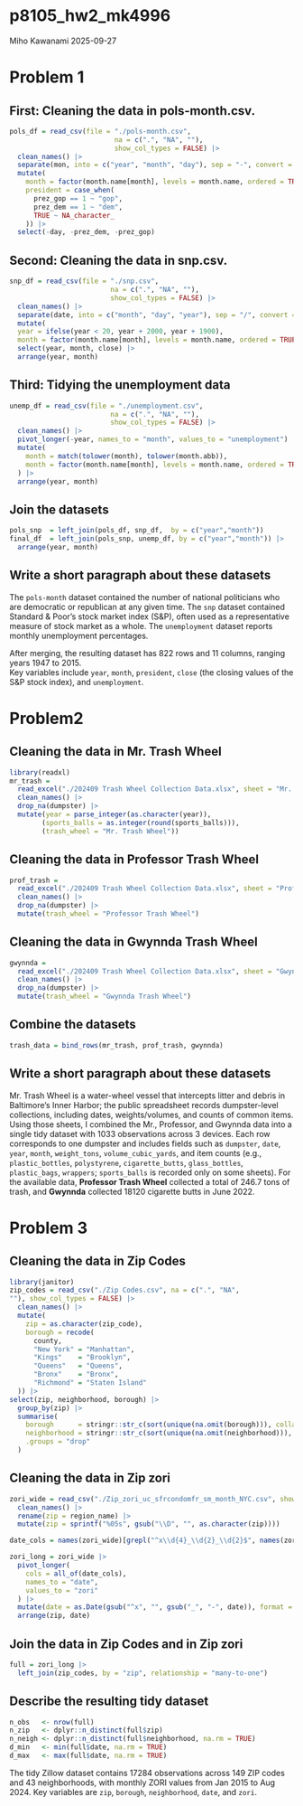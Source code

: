 p8105_hw2_mk4996
================
Miho Kawanami
2025-09-27

# Problem 1

## First: Cleaning the data in pols-month.csv.

``` r
pols_df = read_csv(file = "./pols-month.csv", 
                          na = c(".", "NA", ""), 
                          show_col_types = FALSE) |>
  clean_names() |>
  separate(mon, into = c("year", "month", "day"), sep = "-", convert = TRUE) |>
  mutate(
    month = factor(month.name[month], levels = month.name, ordered = TRUE),
    president = case_when(
      prez_gop == 1 ~ "gop",
      prez_dem == 1 ~ "dem",
      TRUE ~ NA_character_
    )) |>
  select(-day, -prez_dem, -prez_gop)
```

## Second: Cleaning the data in snp.csv.

``` r
snp_df = read_csv(file = "./snp.csv",
                         na = c(".", "NA", ""),
                         show_col_types = FALSE) |>
  clean_names() |>
  separate(date, into = c("month", "day", "year"), sep = "/", convert = TRUE) |>
  mutate(
  year = ifelse(year < 20, year + 2000, year + 1900),  
  month = factor(month.name[month], levels = month.name, ordered = TRUE)) |>
  select(year, month, close) |>
  arrange(year, month)
```

## Third: Tidying the unemployment data

``` r
unemp_df = read_csv(file = "./unemployment.csv",
                         na = c(".", "NA", ""),
                         show_col_types = FALSE) |>
  clean_names() |>
  pivot_longer(-year, names_to = "month", values_to = "unemployment") |>
  mutate(
    month = match(tolower(month), tolower(month.abb)),
    month = factor(month.name[month], levels = month.name, ordered = TRUE)
  ) |>
  arrange(year, month)
```

## Join the datasets

``` r
pols_snp  = left_join(pols_df, snp_df,  by = c("year","month"))
final_df  = left_join(pols_snp, unemp_df, by = c("year","month")) |>
  arrange(year, month)
```

## Write a short paragraph about these datasets

The `pols-month` dataset contained the number of national politicians
who are democratic or republican at any given time. The `snp` dataset
contained Standard & Poor’s stock market index (S&P), often used as a
representative measure of stock market as a whole. The `unemployment`
dataset reports monthly unemployment percentages.

After merging, the resulting dataset has 822 rows and 11 columns,
ranging years 1947 to 2015.  
Key variables include `year`, `month`, `president`, `close` (the closing
values of the S&P stock index), and `unemployment`.

# Problem2

## Cleaning the data in Mr. Trash Wheel

``` r
library(readxl)
mr_trash = 
  read_excel("./202409 Trash Wheel Collection Data.xlsx", sheet = "Mr. Trash Wheel", range = "A2:N655") |> 
  clean_names() |> 
  drop_na(dumpster) |> 
  mutate(year = parse_integer(as.character(year)),
        (sports_balls = as.integer(round(sports_balls))),
        (trash_wheel = "Mr. Trash Wheel")) 
```

## Cleaning the data in Professor Trash Wheel

``` r
prof_trash = 
  read_excel("./202409 Trash Wheel Collection Data.xlsx", sheet = "Professor Trash Wheel", range = "A2:M123") |> 
  clean_names() |> 
  drop_na(dumpster) |> 
  mutate(trash_wheel = "Professor Trash Wheel")
```

## Cleaning the data in Gwynnda Trash Wheel

``` r
gwynnda = 
  read_excel("./202409 Trash Wheel Collection Data.xlsx", sheet = "Gwynnda Trash Wheel", range = "A2:L266") |> 
  clean_names() |> 
  drop_na(dumpster) |> 
  mutate(trash_wheel = "Gwynnda Trash Wheel")
```

## Combine the datasets

``` r
trash_data = bind_rows(mr_trash, prof_trash, gwynnda)
```

## Write a short paragraph about these datasets

Mr. Trash Wheel is a water-wheel vessel that intercepts litter and
debris in Baltimore’s Inner Harbor; the public spreadsheet records
dumpster-level collections, including dates, weights/volumes, and counts
of common items. Using those sheets, I combined the Mr., Professor, and
Gwynnda data into a single tidy dataset with 1033 observations across 3
devices. Each row corresponds to one dumpster and includes fields such
as `dumpster`, `date`, `year`, `month`, `weight_tons`,
`volume_cubic_yards`, and item counts (e.g., `plastic_bottles`,
`polystyrene`, `cigarette_butts`, `glass_bottles`, `plastic_bags`,
`wrappers`; `sports_balls` is recorded only on some sheets). For the
available data, **Professor Trash Wheel** collected a total of 246.7
tons of trash, and **Gwynnda** collected 18120 cigarette butts in June
2022.

# Problem 3

## Cleaning the data in Zip Codes

``` r
library(janitor)
zip_codes = read_csv("./Zip Codes.csv", na = c(".", "NA",
""), show_col_types = FALSE) |>
  clean_names() |>
  mutate(
    zip = as.character(zip_code),  
    borough = recode(
      county,
      "New York" = "Manhattan",
      "Kings"    = "Brooklyn",
      "Queens"   = "Queens",
      "Bronx"    = "Bronx",
      "Richmond" = "Staten Island"
  )) |>
select(zip, neighborhood, borough) |>
  group_by(zip) |>
  summarise(
    borough      = stringr::str_c(sort(unique(na.omit(borough))), collapse = " / "),
    neighborhood = stringr::str_c(sort(unique(na.omit(neighborhood))), collapse = ", "),
    .groups = "drop"
  )
```

## Cleaning the data in Zip zori

``` r
zori_wide = read_csv("./Zip_zori_uc_sfrcondomfr_sm_month_NYC.csv", show_col_types = FALSE) |>
  clean_names() |>
  rename(zip = region_name) |>
  mutate(zip = sprintf("%05s", gsub("\\D", "", as.character(zip))))

date_cols = names(zori_wide)[grepl("^x\\d{4}_\\d{2}_\\d{2}$", names(zori_wide))]

zori_long = zori_wide |>
  pivot_longer(
    cols = all_of(date_cols),
    names_to = "date",
    values_to = "zori"
  ) |>
  mutate(date = as.Date(gsub("^x", "", gsub("_", "-", date)), format = "%Y-%m-%d")) |>
  arrange(zip, date)
```

## Join the data in Zip Codes and in Zip zori

``` r
full = zori_long |>
  left_join(zip_codes, by = "zip", relationship = "many-to-one")
```

## Describe the resulting tidy dataset

``` r
n_obs   <- nrow(full)
n_zip   <- dplyr::n_distinct(full$zip)
n_neigh <- dplyr::n_distinct(full$neighborhood, na.rm = TRUE)
d_min   <- min(full$date, na.rm = TRUE)
d_max   <- max(full$date, na.rm = TRUE)
```

The tidy Zillow dataset contains 17284 observations across 149 ZIP codes
and 43 neighborhoods, with monthly ZORI values from Jan 2015 to Aug
2024. Key variables are `zip`, `borough`, `neighborhood`, `date`, and
`zori`.
